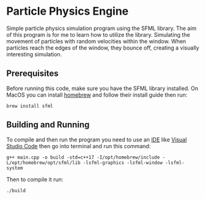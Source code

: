 # Particle Physics Engine

Simple particle physics simulation program using the SFML library. The aim of this program is for me to learn how to utilize the library. Simulating the movement of particles with random velocities within the window. When particles reach the edges of the window, they bounce off, creating a visually interesting simulation.

## Prerequisites
Before running this code, make sure you have the SFML library installed. On MacOS you can install [homebrew](https://brew.sh/) and follow their install guide then run:

```brew install sfml```

## Building and Running
To compile and then run the program you need to use an [IDE](https://en.wikipedia.org/wiki/Integrated_development_environment) like [Visual Studio Code](https://code.visualstudio.com/) then go into terminal and run this command:

```g++ main.cpp -o build -std=c++17 -I/opt/homebrew/include -L/opt/homebrew/opt/sfml/lib -lsfml-graphics -lsfml-window -lsfml-system```

Then to compile it run:

```./build```
